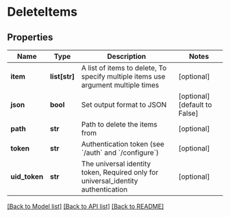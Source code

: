 # DeleteItems

## Properties
Name | Type | Description | Notes
------------ | ------------- | ------------- | -------------
**item** | **list[str]** | A list of items to delete, To specify multiple items use argument multiple times | [optional] 
**json** | **bool** | Set output format to JSON | [optional] [default to False]
**path** | **str** | Path to delete the items from | [optional] 
**token** | **str** | Authentication token (see &#x60;/auth&#x60; and &#x60;/configure&#x60;) | [optional] 
**uid_token** | **str** | The universal identity token, Required only for universal_identity authentication | [optional] 

[[Back to Model list]](../README.md#documentation-for-models) [[Back to API list]](../README.md#documentation-for-api-endpoints) [[Back to README]](../README.md)


